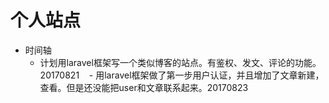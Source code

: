 # 个人站点
- 时间轴
    - 计划用laravel框架写一个类似博客的站点。有鉴权、发文、评论的功能。20170821
    - 用laravel框架做了第一步用户认证，并且增加了文章新建，查看。但是还没能把user和文章联系起来。20170823
